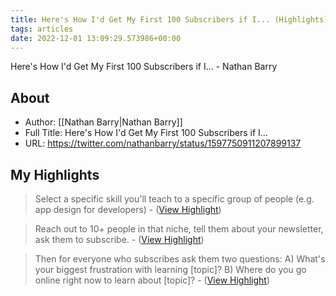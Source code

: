 ```yaml
---
title: Here's How I'd Get My First 100 Subscribers if I... (Highlights)
tags: articles
date: 2022-12-01 13:09:29.573986+00:00
---
```

Here's How I'd Get My First 100 Subscribers if I... - Nathan Barry

## About
- Author: [[Nathan Barry|Nathan Barry]]
- Full Title: Here's How I'd Get My First 100 Subscribers if I...
- URL: https://twitter.com/nathanbarry/status/1597750911207899137

## My Highlights
> Select a specific skill you'll teach to a specific group of people (e.g. app design for developers)
\-  ([View Highlight](https://read.readwise.io/read/01gk6wwf2bfcr6bafsbcfdck3t))

> Reach out to 10+ people in that niche, tell them about your newsletter, ask them to subscribe.
\-  ([View Highlight](https://read.readwise.io/read/01gk6wwkd82p58nmsxdyegckgc))

> Then for everyone who subscribes ask them two questions:
> A) What's your biggest frustration with learning [topic]?
> B) Where do you go online right now to learn about [topic]?
\-  ([View Highlight](https://read.readwise.io/read/01gk6wwvm4p9ay4vw59x6h95e9))

